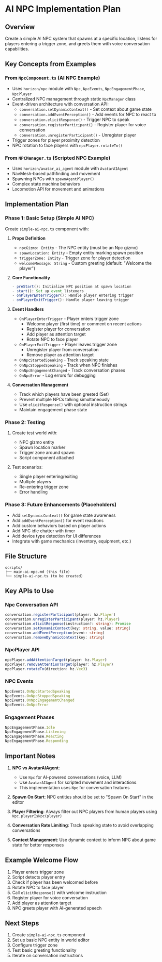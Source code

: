 # AI NPC Implementation Plan

## Overview
Create a simple AI NPC system that spawns at a specific location, listens for players entering a trigger zone, and greets them with voice conversation capabilities.

## Key Concepts from Examples

### From `NpcComponent.ts` (AI NPC Example)
- Uses `horizon/npc` module with `Npc`, `NpcEvents`, `NpcEngagementPhase`, `NpcPlayer`
- Centralized NPC management through static `NpcManager` class
- Event-driven architecture with conversation API:
  - `conversation.setDynamicContext()` - Set context about game state
  - `conversation.addEventPerception()` - Add events for NPC to react to
  - `conversation.elicitResponse()` - Trigger NPC to speak
  - `conversation.registerParticipant()` - Register player for voice conversation
  - `conversation.unregisterParticipant()` - Unregister player
- Trigger zones for player proximity detection
- NPC rotation to face players with `npcPlayer.rotateTo()`

### From `NPCManager.ts` (Scripted NPC Example)
- Uses `horizon/avatar_ai_agent` module with `AvatarAIAgent`
- NavMesh-based pathfinding and movement
- Spawning NPCs with `spawnAgentPlayer()`
- Complex state machine behaviors
- Locomotion API for movement and animations

## Implementation Plan

### Phase 1: Basic Setup (Simple AI NPC)
Create `simple-ai-npc.ts` component with:

1. **Props Definition**
   - `npcGizmo: Entity` - The NPC entity (must be an Npc gizmo)
   - `spawnLocation: Entity` - Empty entity marking spawn position
   - `triggerZone: Entity` - Trigger zone for player detection
   - `welcomeMessage: String` - Custom greeting (default: "Welcome the player")

2. **Core Functionality**
   ```typescript
   - preStart(): Initialize NPC position at spawn location
   - start(): Set up event listeners
   - onPlayerEnterTrigger(): Handle player entering trigger
   - onPlayerExitTrigger(): Handle player leaving trigger
   ```

3. **Event Handlers**
   - `OnPlayerEnterTrigger` - Player enters trigger zone
     - Welcome player (first time) or comment on recent actions
     - Register player for conversation
     - Add player as attention target
     - Rotate NPC to face player
   - `OnPlayerExitTrigger` - Player leaves trigger zone
     - Unregister player from conversation
     - Remove player as attention target
   - `OnNpcStartedSpeaking` - Track speaking state
   - `OnNpcStoppedSpeaking` - Track when NPC finishes
   - `OnNpcEngagementChanged` - Track conversation phases
   - `OnNpcError` - Log errors for debugging

4. **Conversation Management**
   - Track which players have been greeted (Set<number>)
   - Prevent multiple NPCs talking simultaneously
   - Use `elicitResponse()` with optional instruction strings
   - Maintain engagement phase state

### Phase 2: Testing
1. Create test world with:
   - NPC gizmo entity
   - Spawn location marker
   - Trigger zone around spawn
   - Script component attached

2. Test scenarios:
   - Single player entering/exiting
   - Multiple players
   - Re-entering trigger zone
   - Error handling

### Phase 3: Future Enhancements (Placeholders)
- Add `setDynamicContext()` for game state awareness
- Add `addEventPerception()` for event reactions
- Add custom behaviors based on player actions
- Add NPC idle chatter with timer
- Add device type detection for UI differences
- Integrate with game mechanics (inventory, equipment, etc.)

## File Structure
```
scripts/
├── main-ai-npc.md (this file)
└── simple-ai-npc.ts (to be created)
```

## Key APIs to Use

### Npc Conversation API
```typescript
conversation.registerParticipant(player: hz.Player)
conversation.unregisterParticipant(player: hz.Player)
conversation.elicitResponse(instruction?: string): Promise
conversation.setDynamicContext(key: string, value: string)
conversation.addEventPerception(event: string)
conversation.removeDynamicContext(key: string)
```

### NpcPlayer API
```typescript
npcPlayer.addAttentionTarget(player: hz.Player)
npcPlayer.removeAttentionTarget(player: hz.Player)
npcPlayer.rotateTo(direction: hz.Vec3)
```

### NPC Events
```typescript
NpcEvents.OnNpcStartedSpeaking
NpcEvents.OnNpcStoppedSpeaking
NpcEvents.OnNpcEngagementChanged
NpcEvents.OnNpcError
```

### Engagement Phases
```typescript
NpcEngagementPhase.Idle
NpcEngagementPhase.Listening
NpcEngagementPhase.Reacting
NpcEngagementPhase.Responding
```

## Important Notes
1. **NPC vs AvatarAIAgent**: 
   - Use `Npc` for AI-powered conversations (voice, LLM)
   - Use `AvatarAIAgent` for scripted movement and interactions
   - This implementation uses `Npc` for conversation features

2. **Spawn On Start**: NPC entities should be set to "Spawn On Start" in the editor

3. **Player Filtering**: Always filter out NPC players from human players using `Npc.playerIsNpc(player)`

4. **Conversation Rate Limiting**: Track speaking state to avoid overlapping conversations

5. **Context Management**: Use dynamic context to inform NPC about game state for better responses

## Example Welcome Flow
1. Player enters trigger zone
2. Script detects player entry
3. Check if player has been welcomed before
4. Rotate NPC to face player
5. Call `elicitResponse()` with welcome instruction
6. Register player for voice conversation
7. Add player as attention target
8. NPC greets player with AI-generated speech

## Next Steps
1. Create `simple-ai-npc.ts` component
2. Set up basic NPC entity in world editor
3. Configure trigger zone
4. Test basic greeting functionality
5. Iterate on conversation instructions
